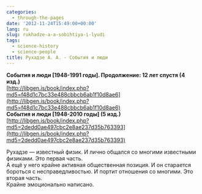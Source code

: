 ```yaml
---
categories:
  - through-the-pages
date: '2012-11-24T15:49:00+00:00'
lang: ru
slug: rukhadze-a-a-sobihtiya-i-lyudi
tags:
  - science-history
  - science-people
title: Рухадзе А. А. - События и люди
---
```



**События и люди [1948-1991 годы]. Продолжение: 12 лет спустя (4 изд.)**  
[http://libgen.is/book/index.php?md5=f48d1c7bc33e488cbbcb6ab1f10d8ae6](http://libgen.is/book/index.php?md5=f48d1c7bc33e488cbbcb6ab1f10d8ae6)  
**События и люди [1948-2010 годы] (5 изд.)**  
[http://libgen.is/book/index.php?md5=2dedd0ae497cbc2e8ae237d35b763393](http://libgen.is/book/index.php?md5=2dedd0ae497cbc2e8ae237d35b763393)  

Рухадзе — известный физик. И лично общался со многими известными физиками. Это первая часть.  
А ещё у него крайне активная общественная позиция. И он старается бороться с несправедливостью. И портит отношения со многими. Это вторая часть.  
Крайне эмоционально написано.